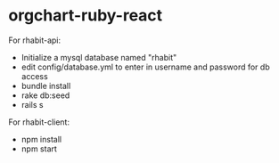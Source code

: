 # orgchart-ruby-react

For rhabit-api:
  * Initialize a mysql database named "rhabit"
  * edit config/database.yml to enter in username and password for db access
  * bundle install
  * rake db:seed
  * rails s
  
For rhabit-client:
  * npm install
  * npm start
  
